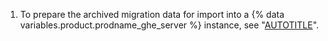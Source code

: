 1. To prepare the archived migration data for import into a {% data variables.product.prodname_ghe_server %} instance, see "[AUTOTITLE](/migrations/using-ghe-migrator/migrating-data-to-github-enterprise-server#preparing-the-migrated-data)".
